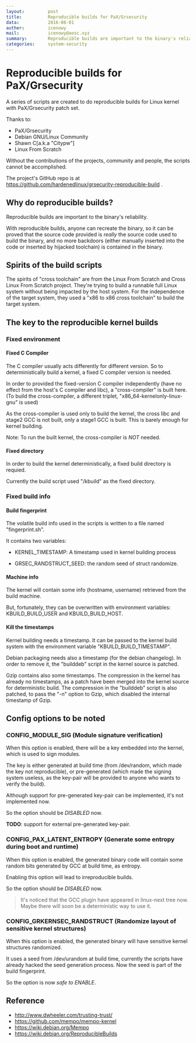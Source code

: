 ```yaml
---
layout:         post
title:          Reproducible builds for PaX/Grsecurity
data:           2016-08-01
auther:         icenowy
mail:           icenowy@aosc.xyz
summary:        Reproducible builds are important to the binary's reliability. This project created a series of scripts to do reproducible builds for PaX/Grsecurity-enabled linux kernels.
categories:     system-security
---
```


# Reproducible builds for PaX/Grsecurity

A series of scripts are created to do reproducible builds for Linux kernel with PaX/Grsecurity patch set.

Thanks to:

- PaX/Grsecurity
- Debian GNU/Linux Community
- Shawn C[a.k.a "Citypw"]
- Linux From Scratch

Without the contributions of the projects, community and people, the scripts cannot be accomplished.

The project's GitHub repo is at https://github.com/hardenedlinux/grsecurity-reproducible-build .

## Why do reproducible builds?

Reproducible builds are important to the binary's reliability.

With reproducible builds, anyone can recreate the binary, so it can be proved that the source code provided is *really* the source code used to build the binary, and no more backdoors (either manually inserted into the code or inserted by hijacked toolchain) is contained in the binary.

## Spirits of the build scripts

The spirits of "cross toolchain" are from the Linux From Scratch and Cross Linux From Scratch project. They're trying to build a runnable full Linux system without being impacted by the host system. For the independence of the target system, they used a "x86 to x86 cross toolchain" to build the target system.

## The key to the reproducible kernel builds

### Fixed environment

#### Fixed C Compiler

The C compiler usually acts differently for different version. So to deterministically build a kernel, a fixed C compiler version is needed.

In order to provided the fixed-version C compiler independently (have no effect from the host's C compiler and libc), a "cross-compiler" is built here. (To build the cross-compiler, a different triplet, "x86_64-kernelonly-linux-gnu" is used)

As the cross-compiler is used only to build the kernel, the cross libc and stage2 GCC is not built, only a stage1 GCC is built. This is barely enough for kernel building.

Note: To run the built kernel, the cross-compiler is *NOT* needed.

#### Fixed directory

In order to build the kernel deterministically, a fixed build directory is requied.

Currently the build script used "/kbuild" as the fixed directory.

### Fixed build info

#### Build fingerprint

The volatile build info used in the scripts is written to a file named "fingerprint.sh".

It contains two variables:

- KERNEL_TIMESTAMP: A timestamp used in kernel building process

- GRSEC_RANDSTRUCT_SEED: the random seed of struct randomize.

#### Machine info

The kernel will contain some info (hostname, username) retrieved from the build machine.

But, fortunately, they can be overwritten with environment variables: KBUILD_BUILD_USER and KBUILD_BUILD_HOST.

#### Kill the timestamps

Kernel building needs a timestamp. It can be passed to the kernel build system with the environment variable "KBUILD_BUILD_TIMESTAMP".

Debian packaging needs also a timestamp (for the debian changelog). In order to remove it, the "builddeb" script in the kernel source is patched.

Gzip contains also some timestamps. The compression in the kernel has already no timestamps, as a patch have been merged into the kernel source for deterministic build. The compression in the "builddeb" script is also patched, to pass the "-n" option to Gzip, which disabled the internal timestamp of Gzip.

## Config options to be noted

### CONFIG_MODULE_SIG (Module signature verification)

When this option is enabled, there will be a key embedded into the kernel, which is used to sign modules.

The key is either generated at build time (from /dev/random, which made the key not reproducible), or pre-generated (which made the signing system useless, as the key-pair will be provided to anyone who wants to verify the build).

Although support for pre-generated key-pair can be implemented, it's not implemented now.

So the option should be *DISABLED* now.

**TODO**: support for external pre-generated key-pair.

### CONFIG_PAX_LATENT_ENTROPY (Generate some entropy during boot and runtime)

When this option is enabled, the generated binary code will contain some random bits generated by GCC at build time, as entropy.

Enabling this option will lead to irreproducible builds.

So the option should be *DISABLED* now.

> It's noticed that the GCC plugin have appeared in linux-next tree now. Maybe there will soon be a deterministic way to use it.

### CONFIG_GRKERNSEC_RANDSTRUCT (Randomize layout of sensitive kernel structures)

When this option is enabled, the generated binary will have sensitive kernel structures randomized.

It uses a seed from /dev/urandom at build time, currently the scripts have already hacked the seed generation process. Now the seed is part of the build fingerprint.

So the option is now *safe to ENABLE*.

## Reference
- http://www.dwheeler.com/trusting-trust/
- https://github.com/mempo/mempo-kernel
- https://wiki.debian.org/Mempo
- https://wiki.debian.org/ReproducibleBuilds
